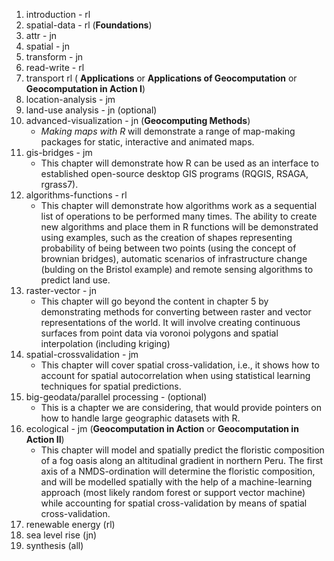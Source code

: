 1. introduction - rl 
1. spatial-data - rl (**Foundations**)
1. attr - jn
1. spatial - jn
1. transform - jn
1. read-write - rl
1. transport rl ( **Applications** or **Applications of Geocomputation** or **Geocomputation in Action I**)
1. location-analysis - jm
1. land-use analysis - jn (optional)
1. advanced-visualization - jn (**Geocomputing Methods**)
    - *Making maps with R* will demonstrate a range of map-making packages for static, interactive and animated maps.
1. gis-bridges - jm
    - This chapter will demonstrate how R can be used as an interface to established open-source desktop GIS programs (RQGIS, RSAGA, rgrass7).
1. algorithms-functions - rl
    - This chapter will demonstrate how algorithms work as a sequential list of operations to be performed many times. The ability to create new algorithms and place them in R functions will be demonstrated using examples, such as the creation of shapes representing probability of being between two points (using the concept of brownian bridges), automatic scenarios of infrastructure change (bulding on the Bristol example) and remote sensing algorithms to predict land use.
1. raster-vector - jn
    - This chapter will go beyond the content in chapter 5 by demonstrating methods for converting between raster and vector representations of the world. It will involve creating continuous surfaces from point data via voronoi polygons and spatial interpolation (including kriging)
1. spatial-crossvalidation - jm
    - This chapter will cover spatial cross-validation, i.e., it shows how to account for spatial autocorrelation when using statistical learning techniques for spatial predictions.
1. big-geodata/parallel processing - (optional)
    - This is a chapter we are considering, that would provide pointers on how to handle large geographic datasets with R.
1. ecological - jm (**Geocomputation in Action** or **Geocomputation in Action II**)
    - This chapter will model and spatially predict the floristic composition of a fog oasis along an altitudinal gradient in northern Peru. The first axis of a NMDS-ordination will determine the floristic composition, and will be modelled spatially with the help of a machine-learning approach (most likely random forest or support vector machine) while accounting for spatial cross-validation by means of spatial cross-validation.
1. renewable energy (rl)
1. sea level rise (jn)
1. synthesis (all)
